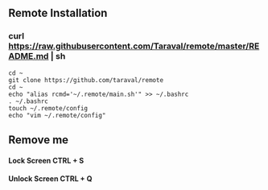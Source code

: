 ## Remote Installation
### curl https://raw.githubusercontent.com/Taraval/remote/master/README.md | sh

    
    cd ~
    git clone https://github.com/taraval/remote
    cd ~
    echo "alias rcmd='~/.remote/main.sh'" >> ~/.bashrc
    . ~/.bashrc
    touch ~/.remote/config
    echo "vim ~/.remote/config"

## Remove me

#### Lock Screen CTRL + S
#### Unlock Screen CTRL + Q
